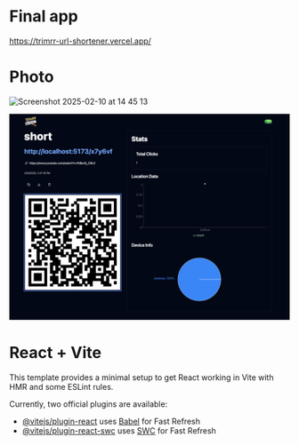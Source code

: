 # Final app

https://trimrr-url-shortener.vercel.app/

# Photo

<img width="955" alt="Screenshot 2025-02-10 at 14 45 13" src="https://github.com/user-attachments/assets/2e100e31-4186-44e4-b92d-d263663c2388" />


![Alt text](./1.png)

# React + Vite

This template provides a minimal setup to get React working in Vite with HMR and some ESLint rules.

Currently, two official plugins are available:

- [@vitejs/plugin-react](https://github.com/vitejs/vite-plugin-react/blob/main/packages/plugin-react/README.md) uses [Babel](https://babeljs.io/) for Fast Refresh
- [@vitejs/plugin-react-swc](https://github.com/vitejs/vite-plugin-react-swc) uses [SWC](https://swc.rs/) for Fast Refresh
